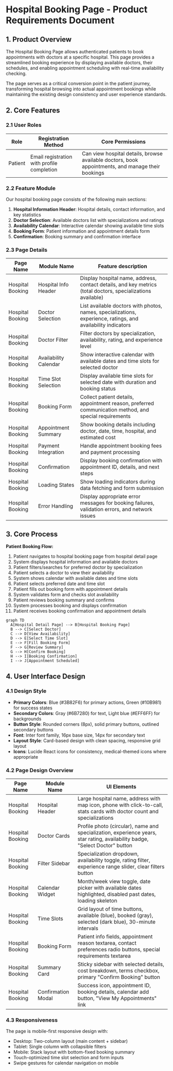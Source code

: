# Hospital Booking Page - Product Requirements Document

## 1. Product Overview
The Hospital Booking Page allows authenticated patients to book appointments with doctors at a specific hospital. This page provides a streamlined booking experience by displaying available doctors, their schedules, and enabling appointment scheduling with real-time availability checking.

The page serves as a critical conversion point in the patient journey, transforming hospital browsing into actual appointment bookings while maintaining the existing design consistency and user experience standards.

## 2. Core Features

### 2.1 User Roles
| Role | Registration Method | Core Permissions |
|------|---------------------|------------------|
| Patient | Email registration with profile completion | Can view hospital details, browse available doctors, book appointments, and manage their bookings |

### 2.2 Feature Module
Our hospital booking page consists of the following main sections:
1. **Hospital Information Header**: Hospital details, contact information, and key statistics
2. **Doctor Selection**: Available doctors list with specializations and ratings
3. **Availability Calendar**: Interactive calendar showing available time slots
4. **Booking Form**: Patient information and appointment details form
5. **Confirmation**: Booking summary and confirmation interface

### 2.3 Page Details
| Page Name | Module Name | Feature description |
|-----------|-------------|---------------------|
| Hospital Booking | Hospital Info Header | Display hospital name, address, contact details, and key metrics (total doctors, specializations available) |
| Hospital Booking | Doctor Selection | List available doctors with photos, names, specializations, experience, ratings, and availability indicators |
| Hospital Booking | Doctor Filter | Filter doctors by specialization, availability, rating, and experience level |
| Hospital Booking | Availability Calendar | Show interactive calendar with available dates and time slots for selected doctor |
| Hospital Booking | Time Slot Selection | Display available time slots for selected date with duration and booking status |
| Hospital Booking | Booking Form | Collect patient details, appointment reason, preferred communication method, and special requirements |
| Hospital Booking | Appointment Summary | Show booking details including doctor, date, time, hospital, and estimated cost |
| Hospital Booking | Payment Integration | Handle appointment booking fees and payment processing |
| Hospital Booking | Confirmation | Display booking confirmation with appointment ID, details, and next steps |
| Hospital Booking | Loading States | Show loading indicators during data fetching and form submission |
| Hospital Booking | Error Handling | Display appropriate error messages for booking failures, validation errors, and network issues |

## 3. Core Process

**Patient Booking Flow:**
1. Patient navigates to hospital booking page from hospital detail page
2. System displays hospital information and available doctors
3. Patient filters/searches for preferred doctor by specialization
4. Patient selects a doctor to view their availability
5. System shows calendar with available dates and time slots
6. Patient selects preferred date and time slot
7. Patient fills out booking form with appointment details
8. System validates form and checks slot availability
9. Patient reviews booking summary and confirms
10. System processes booking and displays confirmation
11. Patient receives booking confirmation and appointment details

```mermaid
graph TD
  A[Hospital Detail Page] --> B[Hospital Booking Page]
  B --> C[Select Doctor]
  C --> D[View Availability]
  D --> E[Select Time Slot]
  E --> F[Fill Booking Form]
  F --> G[Review Summary]
  G --> H[Confirm Booking]
  H --> I[Booking Confirmation]
  I --> J[Appointment Scheduled]
```

## 4. User Interface Design

### 4.1 Design Style
- **Primary Colors**: Blue (#3B82F6) for primary actions, Green (#10B981) for success states
- **Secondary Colors**: Gray (#6B7280) for text, Light blue (#EFF6FF) for backgrounds
- **Button Style**: Rounded corners (8px), solid primary buttons, outlined secondary buttons
- **Font**: Inter font family, 16px base size, 14px for secondary text
- **Layout Style**: Card-based design with clean spacing, responsive grid layout
- **Icons**: Lucide React icons for consistency, medical-themed icons where appropriate

### 4.2 Page Design Overview
| Page Name | Module Name | UI Elements |
|-----------|-------------|-------------|
| Hospital Booking | Hospital Header | Large hospital name, address with map icon, phone with click-to-call, stats cards with doctor count and specializations |
| Hospital Booking | Doctor Cards | Profile photo (circular), name and specialization, experience years, star rating, availability badge, "Select Doctor" button |
| Hospital Booking | Filter Sidebar | Specialization dropdown, availability toggle, rating filter, experience range slider, clear filters button |
| Hospital Booking | Calendar Widget | Month/week view toggle, date picker with available dates highlighted, disabled past dates, loading skeleton |
| Hospital Booking | Time Slots | Grid layout of time buttons, available (blue), booked (gray), selected (dark blue), 30-minute intervals |
| Hospital Booking | Booking Form | Patient info fields, appointment reason textarea, contact preferences radio buttons, special requirements textarea |
| Hospital Booking | Summary Card | Sticky sidebar with selected details, cost breakdown, terms checkbox, primary "Confirm Booking" button |
| Hospital Booking | Confirmation Modal | Success icon, appointment ID, booking details, calendar add button, "View My Appointments" link |

### 4.3 Responsiveness
The page is mobile-first responsive design with:
- Desktop: Two-column layout (main content + sidebar)
- Tablet: Single column with collapsible filters
- Mobile: Stack layout with bottom-fixed booking summary
- Touch-optimized time slot selection and form inputs
- Swipe gestures for calendar navigation on mobile